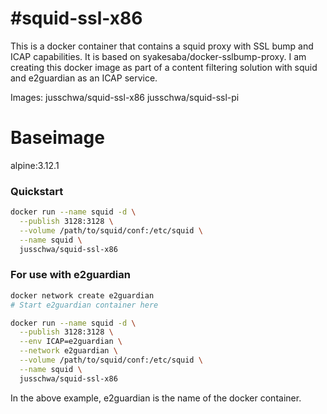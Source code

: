 #squid-ssl-x86
======================
This is a docker container that contains a squid proxy with SSL bump and ICAP capabilities.
It is based on syakesaba/docker-sslbump-proxy.
I am creating this docker image as part of a content filtering solution with squid and e2guardian as an ICAP service.

Images:
jusschwa/squid-ssl-x86
jusschwa/squid-ssl-pi

Baseimage
======================
alpine:3.12.1

### Quickstart 
```bash
docker run --name squid -d \
  --publish 3128:3128 \
  --volume /path/to/squid/conf:/etc/squid \
  --name squid \
  jusschwa/squid-ssl-x86
```

### For use with e2guardian
```bash
docker network create e2guardian
# Start e2guardian container here

docker run --name squid -d \
  --publish 3128:3128 \
  --env ICAP=e2guardian \
  --network e2guardian \
  --volume /path/to/squid/conf:/etc/squid \
  --name squid \
  jusschwa/squid-ssl-x86
```
In the above example, e2guardian is the name of the docker container.

